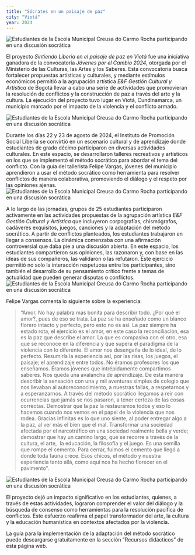 ```yaml
---
title: "Sócrates en un paisaje de paz"
city: "Viotá"
year: 2024
---
```


<img src="/img/testimonios/viota-2024/01_viota_2024.jpg" alt="Estudiantes de la Escola Municipal Creusa do Carmo Rocha participando en una discusión socrática" class="testimonial-image">

El proyecto *Sintiendo Liberia en el paisaje de paz en Viotá* fue una iniciativa ganadora de la convocatoria *Jóvenes por el Cambio 2024*, otorgada por el Ministerio de las Culturas, las Artes y los Saberes. Esta convocatoria busca fortalecer propuestas artísticas y culturales, y mediante estímulos económicos permitió a la agrupación artística *E&F Gestión Cultural y Artística* de Bogotá llevar a cabo una serie de actividades que promovieran la resolución de conflictos y la construcción de paz a través del arte y la cultura. La ejecución del proyecto tuvo lugar en Viotá, Cundinamarca, un municipio marcado por el impacto de la violencia y el conflicto armado.

<img src="/img/testimonios/viota-2024/02_viota_2024.jpg" alt="Estudiantes de la Escola Municipal Creusa do Carmo Rocha participando en una discusión socrática" class="testimonial-image">

Durante los días 22 y 23 de agosto de 2024, el Instituto de Promoción Social Liberia se convirtió en un escenario cultural y de aprendizaje donde estudiantes de grado décimo participaron en diversas actividades culturales. En este espacio, se desarrollaron talleres recreativos y artísticos en los que se implementó el método socrático para abordar el tema del conflicto. Con la guía del tallerista Felipe Vargas, jóvenes del municipio aprendieron a usar el método socrático como herramienta para resolver conflictos de manera colaborativa, promoviendo el diálogo y el respeto por las opiniones ajenas.
 
<img src="/img/testimonios/viota-2024/03_viota_2024.jpg" alt="Estudiantes de la Escola Municipal Creusa do Carmo Rocha participando en una discusión socrática" class="testimonial-image">

A lo largo de las jornadas, grupos de 25 estudiantes participaron activamente en las actividades propuestas de la agrupación artística *E&F Gestión Cultural y Artística* que incluyeron corpografías, chismógrafos, cadáveres exquisitos, juegos, canciones y la adaptación del método socrático. A partir de conflictos planteados, los estudiantes trabajaron en llegar a consensos. La dinámica comenzaba con una afirmación controversial que daba pie a una discusión abierta. En este espacio, los estudiantes compartieron sus opiniones, las razonaron y, con base en las ideas de sus compañeros, las validaron o las refutaron. Este ejercicio permitió no solo la interacción respetuosa entre los participantes, sino también el desarrollo de su pensamiento crítico frente a temas de actualidad que pueden generar disputas o conflictos.
 
<img src="/img/testimonios/viota-2024/04_viota_2024.jpg" alt="Estudiantes de la Escola Municipal Creusa do Carmo Rocha participando en una discusión socrática" class="testimonial-image">

Felipe Vargas comenta lo siguiente sobre la experiencia:

>“Amor. No hay palabra más bonita para describir todo. ¿Por qué el amor?, pues de eso se trata. La paz se ha enseñado como un blanco florero intacto y perfecto, pero esto no es así. La paz siempre ha estado rota, el ejercicio es el amor, en este caso la reconciliación, esa es la paz que describe el amor. La que es compasiva con el otro, esa que se reconoce en la diferencia y que supera el paradigma de la violencia con lo diferente. El amor nos desengaña de lo ideal, de lo perfecto. Resumiría la experiencia así, por las risas, los juegos, el paisaje; el aprendizaje entre todos. No éramos profesores los que enseñamos. Éramos jóvenes que intrépidamente compartimos saberes. Nos queda una avalancha de aprendizaje. De esta manera describir la sensación con una y mil aventuras simples de colegio que nos llevaban al autoreconocimiento, a nuestras fallas, a respetarnos y a esperanzarnos. A través del método socrático llegamos a reír con ocurrencias que jamás se nos pasaron, a tener certeza de las cosas correctas. Demostrar que la paz la restauramos todos y eso lo hacemos cuando nos vemos en el papel de la violencia que nos rodea. Gracias infinitas es lo que uno siente, al poder entregar algo a la paz, al ver más el bien que el mal. Transformar una sociedad afectada por el narcotráfico en una sociedad realmente bella y verde; demostrar que hay un camino largo, que se recorre a través de la cultura, el arte,  la educación, la filosofía y el juego. Es una semilla que rompe el cemento. Para cerrar, fuimos el cemento que llegó a donde toda fauna crece. Esos chicos, el método y nuestra experiencia tanto allá, como aquí nos ha hecho florecer en el pavimento”.

<img src="/img/testimonios/viota-2024/05_viota_2024.jpg" alt="Estudiantes de la Escola Municipal Creusa do Carmo Rocha participando en una discusión socrática" class="testimonial-image">

El proyecto dejó un impacto significativo en los estudiantes, quienes, a través de estas actividades, lograron comprender el valor del diálogo y la búsqueda de consenso como herramientas para la resolución pacífica de conflictos. Este esfuerzo reafirma el papel transformador del arte, la cultura y la educación humanística en contextos afectados por la violencia.

La guía para la implementación de la adaptación del método socrático puede descargarse gratuitamente en la sección “Recursos didácticos” de esta página web.
